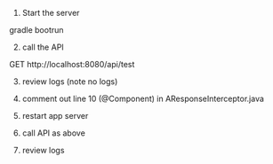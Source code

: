 1.  Start the server

gradle bootrun


2.  call the API

GET http://localhost:8080/api/test

3.  review logs (note no logs)

4.  comment out line 10 (@Component) in AResponseInterceptor.java

5.  restart app server

6.  call API as above

7.  review logs
